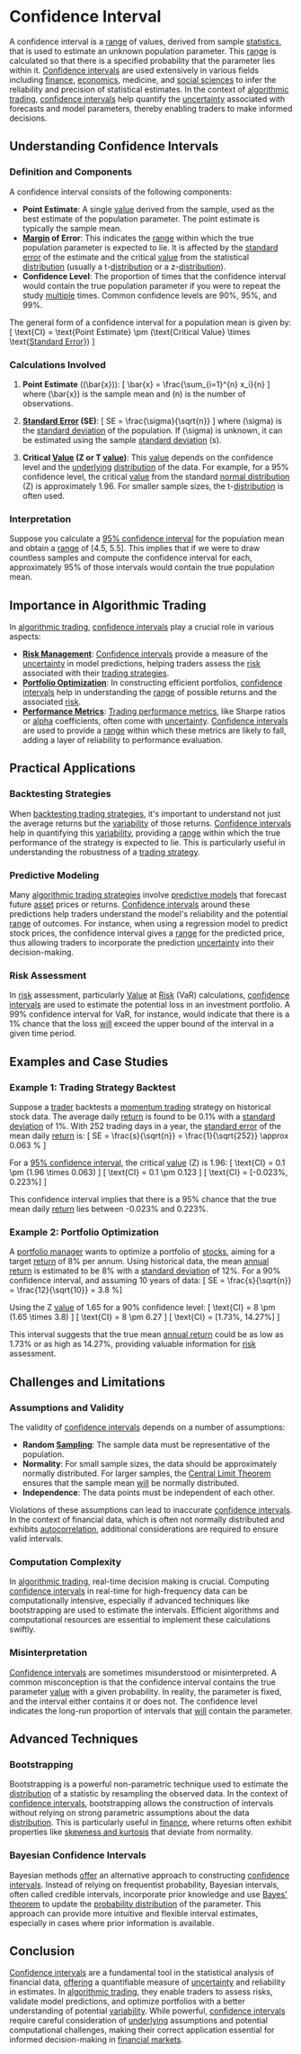 # Confidence Interval

A confidence interval is a [range](../r/range.md) of values, derived from sample [statistics](../s/statistics.md), that is used to estimate an unknown population parameter. This [range](../r/range.md) is calculated so that there is a specified probability that the parameter lies within it. [Confidence intervals](../c/confidence_intervals.md) are used extensively in various fields including [finance](../f/finance.md), [economics](../e/economics.md), medicine, and [social sciences](../s/social_sciences.md) to infer the reliability and precision of statistical estimates. In the context of [algorithmic trading](../a/accountability.md), [confidence intervals](../c/confidence_intervals.md) help quantify the [uncertainty](../u/uncertainty_in_trading.md) associated with forecasts and model parameters, thereby enabling traders to make informed decisions.

## Understanding Confidence Intervals

### Definition and Components

A confidence interval consists of the following components:
- **Point Estimate**: A single [value](../v/value.md) derived from the sample, used as the best estimate of the population parameter. The point estimate is typically the sample mean.
- **[Margin](../m/margin.md) of Error**: This indicates the [range](../r/range.md) within which the true population parameter is expected to lie. It is affected by the [standard error](../s/standard_error.md) of the estimate and the critical [value](../v/value.md) from the statistical [distribution](../d/distribution.md) (usually a t-[distribution](../d/distribution.md) or a z-[distribution](../d/distribution.md)).
- **Confidence Level**: The proportion of times that the confidence interval would contain the true population parameter if you were to repeat the study [multiple](../m/multiple.md) times. Common confidence levels are 90%, 95%, and 99%.

The general form of a confidence interval for a population mean is given by:
\[ \text{CI} = \text{Point Estimate} \pm (\text{Critical Value} \times \text{[Standard Error](../s/standard_error.md)}) \]

### Calculations Involved

1. **Point Estimate** (\(\bar{x}\)):
\[ \bar{x} = \frac{\sum_{i=1}^{n} x_i}{n} \]
   where \(\bar{x}\) is the sample mean and \(n\) is the number of observations.

2. **[Standard Error](../s/standard_error.md) (SE)**:
\[ SE = \frac{\sigma}{\sqrt{n}} \]
   where \(\sigma\) is the [standard deviation](../s/standard_deviation.md) of the population. If \(\sigma\) is unknown, it can be estimated using the sample [standard deviation](../s/standard_deviation.md) \(s\).

3. **Critical [Value](../v/value.md) (Z or T [value](../v/value.md))**: 
   This [value](../v/value.md) depends on the confidence level and the [underlying](../u/underlying.md) [distribution](../d/distribution.md) of the data. For example, for a 95% confidence level, the critical [value](../v/value.md) from the standard [normal distribution](../n/normal_distribution_in_trading.md) (Z) is approximately 1.96. For smaller sample sizes, the t-[distribution](../d/distribution.md) is often used.

### Interpretation

Suppose you calculate a [95% confidence interval](../1/95%_confidence_interval.md) for the population mean and obtain a [range](../r/range.md) of [4.5, 5.5]. This implies that if we were to draw countless samples and compute the confidence interval for each, approximately 95% of those intervals would contain the true population mean.

## Importance in Algorithmic Trading

In [algorithmic trading](../a/accountability.md), [confidence intervals](../c/confidence_intervals.md) play a crucial role in various aspects:
- **[Risk Management](../r/risk_management.md)**: [Confidence intervals](../c/confidence_intervals.md) provide a measure of the [uncertainty](../u/uncertainty_in_trading.md) in model predictions, helping traders assess the [risk](../r/risk.md) associated with their [trading strategies](../t/trading_strategies.md).
- **[Portfolio Optimization](../p/portfolio_optimization.md)**: In constructing efficient portfolios, [confidence intervals](../c/confidence_intervals.md) help in understanding the [range](../r/range.md) of possible returns and the associated [risk](../r/risk.md).
- **[Performance Metrics](../p/performance_metrics.md)**: [Trading performance metrics](../t/trading_performance_metrics.md), like Sharpe ratios or [alpha](../a/alpha.md) coefficients, often come with [uncertainty](../u/uncertainty_in_trading.md). [Confidence intervals](../c/confidence_intervals.md) are used to provide a [range](../r/range.md) within which these metrics are likely to fall, adding a layer of reliability to performance evaluation.

## Practical Applications

### Backtesting Strategies

When [backtesting trading strategies](../b/backtesting_trading_strategies.md), it's important to understand not just the average returns but the [variability](../v/variability.md) of those returns. [Confidence intervals](../c/confidence_intervals.md) help in quantifying this [variability](../v/variability.md), providing a [range](../r/range.md) within which the true performance of the strategy is expected to lie. This is particularly useful in understanding the robustness of a [trading strategy](../t/trading_strategy.md).

### Predictive Modeling

Many [algorithmic trading strategies](../a/algorithmic_trading_strategies.md) involve [predictive models](../p/predictive_models_in_trading.md) that forecast future [asset](../a/asset.md) prices or returns. [Confidence intervals](../c/confidence_intervals.md) around these predictions help traders understand the model's reliability and the potential [range](../r/range.md) of outcomes. For instance, when using a regression model to predict stock prices, the confidence interval gives a [range](../r/range.md) for the predicted price, thus allowing traders to incorporate the prediction [uncertainty](../u/uncertainty_in_trading.md) into their decision-making.

### Risk Assessment

In [risk](../r/risk.md) assessment, particularly [Value](../v/value.md) at [Risk](../r/risk.md) (VaR) calculations, [confidence intervals](../c/confidence_intervals.md) are used to estimate the potential loss in an investment portfolio. A 99% confidence interval for VaR, for instance, would indicate that there is a 1% chance that the loss [will](../w/will.md) exceed the upper bound of the interval in a given time period.

## Examples and Case Studies

### Example 1: Trading Strategy Backtest

Suppose a [trader](../t/trader.md) backtests a [momentum trading](../m/momentum_trading.md) strategy on historical stock data. The average daily [return](../r/return.md) is found to be 0.1% with a [standard deviation](../s/standard_deviation.md) of 1%. With 252 trading days in a year, the [standard error](../s/standard_error.md) of the mean daily [return](../r/return.md) is:
\[ SE = \frac{s}{\sqrt{n}} = \frac{1}{\sqrt{252}} \approx 0.063 \% \]

For a [95% confidence interval](../1/95%_confidence_interval.md), the critical [value](../v/value.md) (Z) is 1.96:
\[ \text{CI} = 0.1 \pm (1.96 \times 0.063) \]
\[ \text{CI} = 0.1 \pm 0.123 \]
\[ \text{CI} = [-0.023\%, 0.223\%] \]

This confidence interval implies that there is a 95% chance that the true mean daily [return](../r/return.md) lies between -0.023% and 0.223%.

### Example 2: Portfolio Optimization

A [portfolio manager](../p/portfolio_manager.md) wants to optimize a portfolio of [stocks](../s/stock.md), aiming for a target [return](../r/return.md) of 8% per annum. Using historical data, the mean [annual return](../a/annual_return.md) is estimated to be 8% with a [standard deviation](../s/standard_deviation.md) of 12%. For a 90% confidence interval, and assuming 10 years of data:
\[ SE = \frac{s}{\sqrt{n}} = \frac{12}{\sqrt{10}} = 3.8 \%\]

Using the Z [value](../v/value.md) of 1.65 for a 90% confidence level:
\[ \text{CI} = 8 \pm (1.65 \times 3.8) \]
\[ \text{CI} = 8 \pm 6.27 \]
\[ \text{CI} = [1.73\%, 14.27\%] \]

This interval suggests that the true mean [annual return](../a/annual_return.md) could be as low as 1.73% or as high as 14.27%, providing valuable information for [risk](../r/risk.md) assessment.

## Challenges and Limitations

### Assumptions and Validity

The validity of [confidence intervals](../c/confidence_intervals.md) depends on a number of assumptions:
- **Random [Sampling](../s/sampling.md)**: The sample data must be representative of the population.
- **Normality**: For small sample sizes, the data should be approximately normally distributed. For larger samples, the [Central Limit Theorem](../c/central_limit_theorem_in_trading.md) ensures that the sample mean [will](../w/will.md) be normally distributed.
- **Independence**: The data points must be independent of each other.

Violations of these assumptions can lead to inaccurate [confidence intervals](../c/confidence_intervals.md). In the context of financial data, which is often not normally distributed and exhibits [autocorrelation](../a/autocorrelation.md), additional considerations are required to ensure valid intervals.

### Computation Complexity

In [algorithmic trading](../a/accountability.md), real-time decision making is crucial. Computing [confidence intervals](../c/confidence_intervals.md) in real-time for high-frequency data can be computationally intensive, especially if advanced techniques like bootstrapping are used to estimate the intervals. Efficient algorithms and computational resources are essential to implement these calculations swiftly.

### Misinterpretation

[Confidence intervals](../c/confidence_intervals.md) are sometimes misunderstood or misinterpreted. A common misconception is that the confidence interval contains the true parameter [value](../v/value.md) with a given probability. In reality, the parameter is fixed, and the interval either contains it or does not. The confidence level indicates the long-run proportion of intervals that [will](../w/will.md) contain the parameter.

## Advanced Techniques

### Bootstrapping

Bootstrapping is a powerful non-parametric technique used to estimate the [distribution](../d/distribution.md) of a statistic by resampling the observed data. In the context of [confidence intervals](../c/confidence_intervals.md), bootstrapping allows the construction of intervals without relying on strong parametric assumptions about the data [distribution](../d/distribution.md). This is particularly useful in [finance](../f/finance.md), where returns often exhibit properties like [skewness and kurtosis](../s/skewness_and_kurtosis.md) that deviate from normality.

### Bayesian Confidence Intervals

Bayesian methods [offer](../o/offer.md) an alternative approach to constructing [confidence intervals](../c/confidence_intervals.md). Instead of relying on frequentist probability, Bayesian intervals, often called credible intervals, incorporate prior knowledge and use [Bayes' theorem](../b/baye's_theorem.md) to update the [probability distribution](../p/probability_distribution.md) of the parameter. This approach can provide more intuitive and flexible interval estimates, especially in cases where prior information is available.

## Conclusion

[Confidence intervals](../c/confidence_intervals.md) are a fundamental tool in the statistical analysis of financial data, [offering](../o/offering.md) a quantifiable measure of [uncertainty](../u/uncertainty_in_trading.md) and reliability in estimates. In [algorithmic trading](../a/accountability.md), they enable traders to assess risks, validate model predictions, and optimize portfolios with a better understanding of potential [variability](../v/variability.md). While powerful, [confidence intervals](../c/confidence_intervals.md) require careful consideration of [underlying](../u/underlying.md) assumptions and potential computational challenges, making their correct application essential for informed decision-making in [financial markets](../f/financial_market.md).